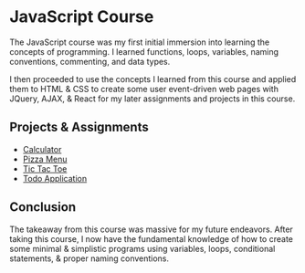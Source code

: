 # JavaScript Course
The JavaScript course was my first initial immersion into learning the concepts of programming. I learned functions, loops, variables, naming conventions, commenting, and data types.

I then proceeded to use the concepts I learned from this course and applied them to HTML & CSS to create some user event-driven web pages with JQuery, AJAX, & React for my later assignments and projects in this course.

## Projects & Assignments
* [Calculator](https://github.com/Vexelior/The-Tech-Academy-JavaScript-Course/tree/main/Basic%20JavaScript%20Projects/Calculator) 
* [Pizza Menu](https://github.com/Vexelior/The-Tech-Academy-JavaScript-Course/tree/main/Pizza_Project)
* [Tic Tac Toe](https://github.com/Vexelior/The-Tech-Academy-JavaScript-Course/tree/main/TicTacToe)
* [Todo Application](https://github.com/Vexelior/The-Tech-Academy-JavaScript-Course/tree/main/todo%20app)

## Conclusion
The takeaway from this course was massive for my future endeavors. After taking this course, I now have the fundamental knowledge of how to create some minimal & simplistic programs using variables, loops, conditional statements, & proper naming conventions.
